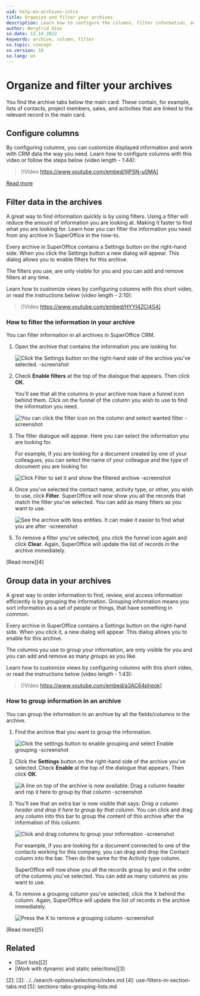 ```yaml
---
uid: help-en-archives-intro
title: Organize and filter your archives
description: Learn how to configure the columns, filter information, and group information registered in your archives to find the information you saved in the archives faster.
author: Bergfrid Dias
so.date: 12.14.2022
keywords: archive, column, filter
so.topic: concept
so.version: 10
so.lang: en
---
```


# Organize and filter your archives

You find the archive tabs below the main card. These contain, for example, lists of contacts, project members, sales, and activities that are linked to the relevant record in the main card.

## Configure columns

By configuring columns, you can customize displayed information and work with CRM data the way you need. Learn how to configure columns with this video or follow the steps below (video length - 1:44):

<!-- markdownlint-disable-next-line MD034 DOCSMD007 -->
> [!Video https://www.youtube.com/embed/IjlPSN-u0MA]

[Read more][1]

## Filter data in the archives

A great way to find information quickly is by using filters. Using a filter will reduce the amount of information you are looking at. Making it faster to find what you are looking for. Learn how you can filter the information you need from any archive in SuperOffice in the how-to.

Every archive in SuperOffice contains a Settings button on the right-hand side. When you click the Settings button a new dialog will appear. This dialog allows you to enable filters for this archive.

The filters you use, are only visible for you and you can add and remove filters at any time.

Learn how to customize views by configuring columns with this short video, or read the instructions below (video length - 2:10):

<!-- markdownlint-disable-next-line MD034 DOCSMD007 -->
> [!Video https://www.youtube.com/embed/HYYI4ZCl4S4]

### How to filter the information in your archive

You can filter information in all archives in SuperOffice CRM.

1. Open the archive that contains the information you are looking for.

    ![Click the Settings button on the right-hand side of the archive you've selected. -screenshot][img1]

1. Check **Enable filters** at the top of the dialogue that appears. Then click **OK**.

    You'll see that all the columns in your archive now have a funnel icon behind them. Click on the funnel of the column you wish to use to find the information you need.

    ![You can click the filter icon on the column and select wanted filter -screenshot][img2]

1. The filter dialogue will appear. Here you can select the information you are looking for.

    For example, if you are looking for a document created by one of your colleagues, you can select the name of your colleague and the type of document you are looking for.

    ![Click Filter to set it and show the filtered archive -screenshot][img3]

1. Once you've selected the contact name, activity type, or other, you wish to use, click **Filter**. SuperOffice will now show you all the records that match the filter you've selected. You can add as many filters as you want to use.

    ![See the archive with less entities. It can make it easier to find what you are after -screenshot][img4]

1. To remove a filter you've selected, you click the funnel icon again and click **Clear**. Again, SuperOffice will update the list of records in the archive immediately.

[Read more][4]

## Group data in your archives

A great way to order information to find, review, and access information efficiently is by grouping the information. Grouping information means you sort information as a set of people or things, that have something in common.

Every archive in SuperOffice contains a Settings button on the right-hand side. When you click it, a new dialog will appear. This dialog allows you to enable for this archive.

The columns you use to group your information, are only visible for you and you can add and remove as many groups as you like.

Learn how to customize views by configuring columns with this short video, or read the instructions below (video length - 1:43):

<!-- markdownlint-disable-next-line MD034 DOCSMD007 -->
> [!Video https://www.youtube.com/embed/a3AC64pheok]

### How to group information in an archive

You can group the information in an archive by all the fields/columns in the archive.

1. Find the archive that you want to group the information.

    ![Click the settings button to enable grouping and select Enable grouping -screenshot][img5]

1. Click the **Settings** button on the right-hand side of the archive you've selected. Check **Enable** at the top of the dialogue that appears. Then click **OK**.

    ![A line on top of the archive is now available: Drag a column header and rop it here to group by that column -screenshot][img6]

1. You'll see that an extra bar is now visible that says: *Drag a column header and drop it here to group by that column*. You can click and drag any column into this bar to group the content of this archive after the information of this column.

    ![Click and drag columns to group your information -screenshot][img7]

    For example, if you are looking for a document connected to one of the contacts working for this company, you can drag and drop the Contact column into the bar. Then do the same for the Activity type column.

    SuperOffice will now show you all the records group by and in the order of the columns you've selected. You can add as many columns as you want to use.

1. To remove a grouping column you've selected, click the X behind the column. Again, SuperOffice will update the list of records in the archive immediately.

    ![Press the X to remove a grouping column -screenshot][img8]

[Read more][5]

## Related

* [Sort lists][2]
* [Work with dynamic and static selections][3]

<!-- Referenced links -->
[1]: changing-column-view.md
[2]:
[3]: ../../search-options/selections/index.md
[4]: use-filters-in-section-tabs.md
[5]: sections-tabs-grouping-lists.md

<!-- Referenced images -->
[img1]: media/archives-enable-filter.png
[img2]: media/getstarted-archives-filteron.png
[img3]: media/getstarted-archives-filter-ownersetting.png
[img4]: media/getstarted-archives-filter-owner.png
[img5]: media/archive-enable-grouping.png
[img6]: media/getstarted-archives-groupingon.png
[img7]: media/getstarted-archives-selectgroup.png
[img8]: media/getstarted-archives-deletegroup.png
